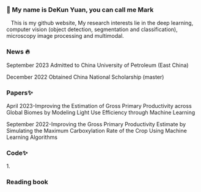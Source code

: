 ###  👋 My name is DeKun Yuan, you can call me Mark
<p>
    &nbsp&nbsp This is my github website, My research interests lie in the deep learning, computer vision (object detection, segmentation and classification), microscopy image processing and multimodal.
<p>

  ###  News 🔥
  <div>
     <p>September 2023 Admitted to China University of Petroleum (East China) </p>
     <p>December 2022 Obtained China National Scholarship (master)</p>
  </div>
    
### Papers✨
  <div>
    <p>April 2023-Improving the Estimation of Gross Primary Productivity across Global Biomes by Modeling Light Use Efficiency through Machine Learning</p>
    <p>September 2022-Improving the Gross Primary Productivity Estimate by Simulating the Maximum Carboxylation Rate of the Crop Using Machine Learning Algorithms</p>
  </div>

### Code✨
  <div>
    <p>1. </p>
  </div>
  


### Reading book
<!--
**sdydk/sdydk** is a ✨ _special_ ✨ repository because its `README.md` (this file) appears on your GitHub profile.

Here are some ideas to get you started:

- 🔭 I’m currently working on ...
- 🌱 I’m currently learning ...
- 👯 I’m looking to collaborate on ...
- 🤔 I’m looking for help with ...
- 💬 Ask me about ...
- 📫 How to reach me: ...
- 😄 Pronouns: ...
- ⚡ Fun fact: ...
-->

